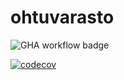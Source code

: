 # ohtuvarasto
![GHA workflow badge](https://github.com/StarlineOutwood/ohtuvarasto/workflows/CI/badge.svg)

[![codecov](https://codecov.io/gh/StarlineOutwood/ohtuvarasto/graph/badge.svg?token=W1AFKNWX1C)](https://codecov.io/gh/StarlineOutwood/ohtuvarasto)
